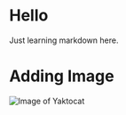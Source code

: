 # Hello
Just learning markdown here.

# Adding Image
![Image of Yaktocat](https://octodex.github.com/images/yaktocat.png)
